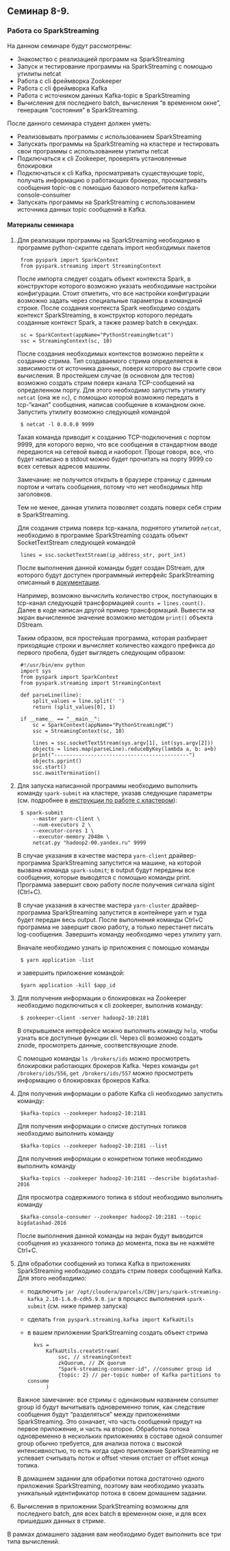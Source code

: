 ## Семинар 8-9.
### Работа со SparkStreaming

На данном семинаре будут рассмотрены:

- Знакомство с реализацией программ на SparkStreaming
- Запуск и тестирование программы на SparkStreaming c помощью утилиты netcat
- Работа с cli фреймворка Zookeeper
- Работа с cli фреймворка Kafka
- Работа с источником данных Kafka-topic в SparkStreaming
- Вычисления для последнего batch, вычисления “в временном окне”, генерация “состояния” в SparkStreaming.

После данного семинара студент должен уметь:

- Реализовывать программы с использованием SparkStreaming
- Запускать программы на SparkStreaming на кластере и тестировать свои программы с использованием утилиты netcat
- Подключаться к cli Zookeeper, проверять установленные блокировки
- Подключаться к cli Kafka, просматривать существующие topic, получать информацию о работающих брокерах, просматривать сообщения topic-ов с помощью базового потребителя kafka-console-consumer
- Запускать программы на SparkStreaming с использованием источника данных topic сообщений в Kafka.


#### Материалы семинара
1. Для реализации программы на SparkStreaming необходимо в программе python-скрипте  сделать import необходимых пакетов

        from pyspark import SparkContext
        from pyspark.streaming import StreamingContext
    После импорта следует создать объект контекста Spark, в конструкторе которого возможно указать необходимые настройки конфигурации. Стоит отметить, что все настройки конфигурации возможно задать через специальные параметры в командной строке. После создания контекста Spark необходимо создать контекст SparkStreaming, в конструктор которого передать созданные контекст Spark, а также размер batch в секундах.

        sc = SparkContext(appName="PythonStreamingNetcat")
        ssc = StreamingContext(sc, 10)
    После создания необходимых контекстов возможно перейти к созданию стрима. Тип создаваемого стрима определяется в зависимости от источника данных, поверх которого вы строите свои вычисления. В простейшем случае (в основном для тестов) возможно создать стрим поверх канала TCP-сообщений на определенном порту. Для этого необходимо запустить утилиту `netcat` (она же `nc`), с помощью которой возможно передать в tcp-“канал” сообщения, написав сообщение в командном окне. Запустить утилиту возможно следующей командой

        $ netcat -l 0.0.0.0 9999
    Такая команда приводит к созданию TCP-подключения с портом 9999, для которого верно, что все сообщения в стандартном вводе передаются на сетевой вывод и наоборот. Проще говоря, все, что будет написано в stdout можно будет прочитать на порту 9999 со всех сетевых адресов машины.

    Замечание: не получится открыть в браузере страницу с данным портом и читать сообщения, потому что нет необходимых http заголовков.

    Тем не менее, данная утилита позволяет создать поверх себя стрим в SparkStreaming.

    Для создания стрима поверх tcp-канала, поднятого утилитой `netcat`, необходимо в программе SparkStreaming создать объект SocketTextStream следующей командой

        lines = ssc.socketTextStream(ip_address_str, port_int)
    После выполнения данной команды будет создан DStream, для которого будут доступен программный интерфейс SparkStreaming описанный в [документации](http://spark.apache.org/docs/latest/streaming-programming-guide.html#initializing-streamingcontext).

    Например, возможно вычислить количество строк, поступающих в tcp-канал следующей трансформацией `counts = lines.count()`. Далее в коде написан другой пример трансформаций. Вывести на экран вычисленное значение возможно методом `print()`  объекта DStream.

    Таким образом, вся простейшая программа, которая разбирает приходящие строки и вычисляет количество каждого префикса до первого пробела, будет выглядеть следующим образом:

        #!/usr/bin/env python
        import sys
        from pyspark import SparkContext
        from pyspark.streaming import StreamingContext

        def parseLine(line):
            split_values = line.split(' ')
            return (split_values[0], 1)

        if __name__ == "__main__":
            sc = SparkContext(appName="PythonStreamingWC")
            ssc = StreamingContext(sc, 10)

            lines = ssc.socketTextStream(sys.argv[1], int(sys.argv[2]))
            objects = lines.map(parseLine).reduceByKey(lambda a, b: a+b)
            print("--------------------------------------------")
            objects.pprint()
            ssc.start()
            ssc.awaitTermination()

2. Для запуска написанной программы необходимо выполнить команду `spark-submit` на кластере, указав следующие параметры (см. подробнее в [инструкции по работе с кластером](https://docs.google.com/document/d/125jtuQgFLmPRfq7yY2KUVA7VaQ9-sl04xKeM6KOTYTo/edit)):

        $ spark-submit
            --master yarn-client \
            --num-executors 2 \
            --executor-cores 1 \
            --executor-memory 2048m \
            netcat.py "hadoop2-00.yandex.ru" 9999
    В случае указания в качестве мастера `yarn-client` драйвер-программа SparkStreaming запустится на машине, на которой вызвана команда `spark-submit`; в output будут переданы все сообщения, которые выводятся с помощью команды print. Программа завершит свою работу после получения сигнала sigint (Ctrl+C).

    В случае указания в качестве мастера `yarn-cluster` драйвер-программа SparkStreaming запустится в контейнере yarn и туда будет передан весь output. После выполнения команды Ctrl+C программа не завершит свою работу, а только перестанет писать log-сообщения. Завершить команду необходимо через утилиту yarn.

    Вначале необходимо узнать ip приложения с помощью команды

        $ yarn application -list
    и завершить приложение командой:

        $yarn application -kill $app_id

3. Для получения информации о блокировках на Zookeeper необходимо подключиться к cli zookeeper, выполнив команду:

        $ zookeeper-client -server hadoop2-10:2181
    В открывшемся интерфейсе можно выполнить команду `help`, чтобы узнать все доступные функции cli. Через cli возможно создать znode, просмотреть данные, соответствующие znode.

    С помощью команды `ls /brokers/ids` можно просмотреть блокировки работающих брокеров Kafka. Через команды `get /brokers/ids/556`, `get /brokers/ids/557` можно просмотреть информацию о блокировках брокеров Kafka.

4. Для получения информации о работе Kafka cli необходимо запустить команду:

        $kafka-topics --zookeeper hadoop2-10:2181
    Для получения информации о списке доступных  топиков необходимо выполнить команду

        $kafka-topics --zookeeper hadoop2-10:2181 --list
    Для получения информации о конкретном топике необходимо выполнить команду

        $kafka-topics --zookeeper hadoop2-10:2181 --describe bigdatashad-2016
    Для просмотра содержимого топика в stdout необходимо выполнить команду

        $kafka-console-consumer --zookeeper hadoop2-10:2181 --topic bigdatashad-2016
    После выполнения данной команды на экран будут выводится сообщения из указанного топика до момента, пока вы не нажмёте Ctrl+C.

5. Для обработки сообщений из топика Kafka в приложениях SparkStreaming необходимо создать стрим поверх сообщений Kafka. Для этого необходимо:

    - подключить `jar /opt/cloudera/parcels/CDH/jars/spark-streaming-kafka_2.10-1.6.0-cdh5.9.0.jar` в процесс выполнения `spark-submit` (см. ниже пример запуска)
    - сделать `from pyspark.streaming.kafka import KafkaUtils`
    - в вашем приложении SparkStreaming создать объект стрима

            kvs =
                KafkaUtils.createStream(
                    ssc, // streamingContext
                    zkQuorum, // ZK quorum
                    "Spark-streaming-consumer-id", //consumer group id
                    {topic: 2} // per-topic number of Kafka partitions to consume
                )

    Важное замечание: все стримы с одинаковым названием consumer group id будут вычитывать одновременно топик, как следствие сообщения будут “разделяться” между приложениями SparkStreaming. Это означает, что часть сообщений придут на первое приложение, и часть на второе. Обработка потока одновременно в нескольких приложениях в составе одной consumer group обычно требуется, для анализа потока с высокой интенсивностью, то есть когда одно приложение  SparkStreaming не успевает считывать поток и offset чтения отстает от offset конца топика.

    В домашнем задании для обработки потока достаточно одного приложения SparkStreaming, поэтому вам необходимо указать уникальный идентификатор потока в своем домашнем задании.

6. Вычисления в приложении SparkStreaming возможны для последнего batch, для всех batch в временном окне, и для всех пришедших данных в стриме.

В рамках домашнего задания вам необходимо будет выполнить все три типа вычислений.
